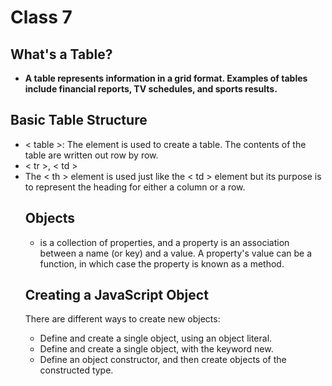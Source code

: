 # Class 7

## What's a Table?

* **A table represents information in a grid format. Examples of tables include financial reports, TV schedules, and sports results.**

## Basic Table Structure
* < table >: The <table> element is used to create a table. The contents of the table are written out row by row.
* < tr >, < td >
* The < th > element is used just like the < td > element but its purpose is to represent the heading for either a column or a row.
  
## Objects
- is a collection of properties, and a property is an association between a name (or key) and a value. A property's value can be a function, in which case the property is known as a method. 

## Creating a JavaScript Object

There are different ways to create new objects:

* Define and create a single object, using an object literal.
* Define and create a single object, with the keyword new.
* Define an object constructor, and then create objects of the constructed type.